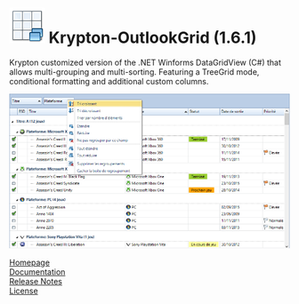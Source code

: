 # ![](/Images/table_elements_64.png) Krypton-OutlookGrid (1.6.1)
Krypton customized version of the .NET Winforms DataGridView (C#) that allows multi-grouping and multi-sorting. Featuring a TreeGrid mode, conditional formatting and additional custom columns.

![](/Images/KryptonOutlookGridSample.png)

<a href="http://www.jdhsoftware.com/products/krypton-outlookgrid/">Homepage</a><br />
<a href="http://www.jdhsoftware.com/products/krypton-outlookgrid/documentation/">Documentation</a><br />
<a href="http://www.jdhsoftware.com/products/krypton-outlookgrid/history/">Release Notes</a><br />
<a href="https://github.com/Cocotteseb/Krypton-OutlookGrid/blob/master/LICENSE.md">License</a>


  

